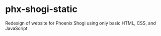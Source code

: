 # phx-shogi-static
Redesign of website for Phoenix Shogi using only basic HTML, CSS, and JavaScript
